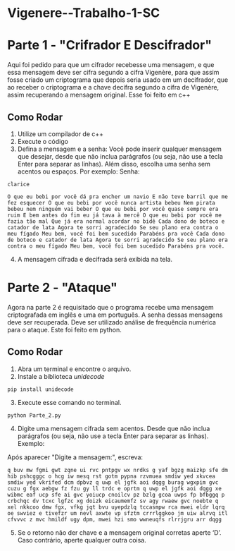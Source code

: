 # Vigenere--Trabalho-1-SC



#  Parte 1 - "Crifrador E Descifrador"

Aqui foi pedido para que um cifrador recebesse uma mensagem, e que essa mensagem
deve ser cifra segundo a cifra Vigenère, para que assim fosse criado um criptograma que
depois seria usado em um decifrador, que ao receber o criptograma e a chave decifra
segundo a cifra de Vigenère, assim recuperando a mensagem original. Esse foi feito em c++

## Como Rodar
1. Utilize um compilador de c++
2. Execute o código
3. Defina a mensagem e a senha: Você pode inserir qualquer mensagem que desejar, desde que não inclua parágrafos (ou seja, não use a tecla Enter para separar as linhas). Além disso, escolha uma senha sem acentos ou espaços. Por exemplo:
Senha:
```
clarice
```
```
O que eu bebi por você dá pra encher um navio E não teve barril que me fez esquecer O que eu bebi por você nunca artista bebeu Nem pirata bebeu nem ninguém vai beber O que eu bebi por você quase sempre era ruim E bem antes do fim eu já tava à mercê O que eu bebi por você me fazia tão mal Que já era normal acordar no bidê Cada dono de boteco e catador de lata Agora te sorri agradecido Se seu plano era contra o meu fígado Meu bem, você foi bem sucedido Parabéns pra você Cada dono de boteco e catador de lata Agora te sorri agradecido Se seu plano era contra o meu fígado Meu bem, você foi bem sucedido Parabéns pra você.
```
4. A mensagem cifrada e decifrada será exibida na tela.

# Parte 2 -  "Ataque"

Agora na parte 2 é requisitado que o programa recebe uma mensagem criptografada em inglês e uma em português. A senha dessas mensagens deve ser recuperada. Deve ser utilizado análise de frequência numérica para o ataque. Este foi feito em python. 

## Como Rodar
1. Abra um terminal e encontre o arquivo.
2. Instale a biblioteca *unidecode*
```
pip install unidecode
```
3. Execute esse comando no terminal.
```
python Parte_2.py
```
4. Digite uma mensagem cifrada sem acentos. Desde que não inclua parágrafos (ou seja, não use a tecla Enter para separar as linhas). Exemplo:

Após aparecer "Digite a mensagem:", escreva:
```
q buv mw fgmi gwt zqne ui rvc pntpgv wx nrdks g yaf bgzg maizkp sfe dm hib pshcgggc o hcg iw mesq rst gotm pypna rzvmuea smdiw yed xkvcea smdiw yed vkrifed dcm dpbvz q uwp el jgfk aoi dqgg burag wgxpim gvc cuzu g fgx aebgw fz fzu gy ll trdc e oprtm q uwp el jgfk aoi dqgg xe wibmc eaf ucp sfe ai gvc yoiucp cnoilcv pz bzlg gcoa uwps fp bfbggq p crbchqc dv tcxc lgfzc xg doizk eicaumemfz sv agy rwaew gvc noebte q xel nkkcoo dmw fgx, vfkg jqt bvu uyepdzlq tccasmpw rca mwei eldr lqrq oe swviez e tivefzr um nevl axwte vp sfztm crrrlggkoo jm uiw alrvq itl cfvvvc z mvc hmildf ugy dpm, mwei hzi smo wwneuqfs rlrrjgru arr dqgg
```
5. Se o retorno não der chave e a mensagem original corretas aperte ‘D’. Caso contrário, aperte qualquer outra coisa. 

